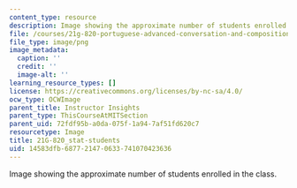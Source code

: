 ```yaml
---
content_type: resource
description: Image showing the approximate number of students enrolled in the class.
file: /courses/21g-820-portuguese-advanced-conversation-and-composition-fall-2014/14583dfb687721470633741070423636_21G-820_stat-students.png
file_type: image/png
image_metadata:
  caption: ''
  credit: ''
  image-alt: ''
learning_resource_types: []
license: https://creativecommons.org/licenses/by-nc-sa/4.0/
ocw_type: OCWImage
parent_title: Instructor Insights
parent_type: ThisCourseAtMITSection
parent_uid: 72fdf95b-a0da-075f-1a94-7af51fd620c7
resourcetype: Image
title: 21G-820_stat-students
uid: 14583dfb-6877-2147-0633-741070423636
---
```

Image showing the approximate number of students enrolled in the class.